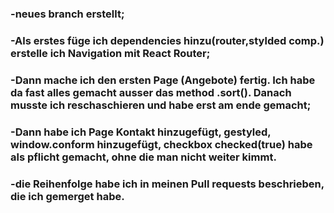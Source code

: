 ### -neues branch erstellt;
### -Als erstes füge ich dependencies hinzu(router,stylded comp.) erstelle ich  Navigation mit React Router;
### -Dann mache ich den ersten Page (Angebote) fertig. Ich habe da fast alles gemacht ausser das method .sort(). Danach musste ich reschaschieren und habe erst  am ende gemacht;
### -Dann habe ich Page Kontakt hinzugefügt, gestyled, window.conform hinzugefügt, checkbox checked(true) habe als pflicht gemacht, ohne die man nicht weiter kimmt. 
### -die Reihenfolge habe ich in meinen Pull requests beschrieben, die ich gemerget habe.  